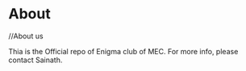 # About
//About us

Thia is the Official repo of Enigma club of MEC.
For more info, please contact Sainath.
